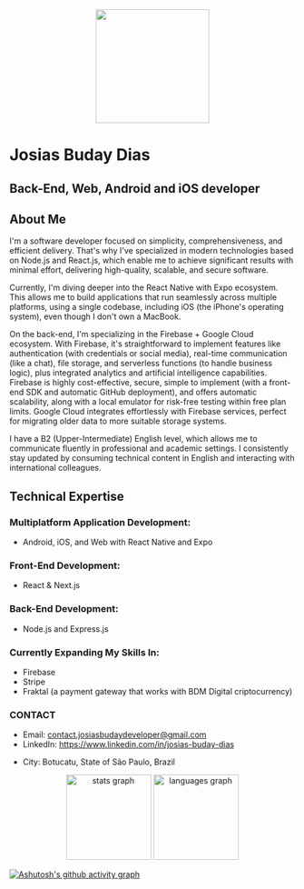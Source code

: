 <div align="center">
  <img height="200" src="https://media.licdn.com/dms/image/v2/D4D16AQGRZiGu2i7rUg/profile-displaybackgroundimage-shrink_350_1400/profile-displaybackgroundimage-shrink_350_1400/0/1728004969409?e=1755129600&v=beta&t=4JyR4rQb-yBvw1QZe_Pe1p7wf62OtykOB50JiI7j7WA"  />
</div>

###

# Josias Buday Dias
## Back-End, Web, Android and iOS developer

## About Me
I'm a software developer focused on simplicity, comprehensiveness, and efficient delivery. That's why I've specialized in modern technologies based on Node.js and React.js, which enable me to achieve significant results with minimal effort, delivering high-quality, scalable, and secure software.

Currently, I'm diving deeper into the React Native with Expo ecosystem. This allows me to build applications that run seamlessly across multiple platforms, using a single codebase, including iOS (the iPhone's operating system), even though I don't own a MacBook.

On the back-end, I'm specializing in the Firebase + Google Cloud ecosystem. With Firebase, it's straightforward to implement features like authentication (with credentials or social media), real-time communication (like a chat), file storage, and serverless functions (to handle business logic), plus integrated analytics and artificial intelligence capabilities. Firebase is highly cost-effective, secure, simple to implement (with a front-end SDK and automatic GitHub deployment), and offers automatic scalability, along with a local emulator for risk-free testing within free plan limits. Google Cloud integrates effortlessly with Firebase services, perfect for migrating older data to more suitable storage systems.

I have a B2 (Upper-Intermediate) English level, which allows me to communicate fluently in professional and academic settings. I consistently stay updated by consuming technical content in English and interacting with international colleagues.

## Technical Expertise
### Multiplatform Application Development:
- Android, iOS, and Web with React Native and Expo
### Front-End Development:
- React & Next.js
### Back-End Development:
- Node.js and Express.js

### Currently Expanding My Skills In:
- Firebase
- Stripe
- Fraktal (a payment gateway that works with BDM Digital criptocurrency)

### CONTACT
- Email: contact.josiasbudaydeveloper@gmail.com
- LinkedIn: https://www.linkedin.com/in/josias-buday-dias
<!-- - WhatsApp / Telegram: +55 014 99690-8677 -->
- City: Botucatu, State of São Paulo, Brazil
<!-- - Portfolio: https://josiasbudaydeveloper.github.io -->
<!-- - Curriculum: [click here to check it out](https://docs.google.com/document/d/1EGWjHB5KhHXdI9thR4rtA4H-hRUB8J4BwbeNhXSjsO8/edit?usp=sharing) -->

<div align="center">
  <img src="https://github-readme-stats.vercel.app/api?username=josiasbudaydeveloper&hide_title=false&hide_rank=false&show_icons=true&include_all_commits=true&count_private=true&disable_animations=false&theme=dracula&locale=en&hide_border=false&order=1" height="150" alt="stats graph"  />
  <img src="https://github-readme-stats.vercel.app/api/top-langs?username=josiasbudaydeveloper&locale=en&hide_title=false&layout=compact&card_width=320&langs_count=5&theme=dracula&hide_border=false&order=2" height="150" alt="languages graph"  />
</div>

[![Ashutosh's github activity graph](https://github-readme-activity-graph.vercel.app/graph?username=josiasbudaydeveloper&theme=github-compact)](https://github.com/ashutosh00710/github-readme-activity-graph)
